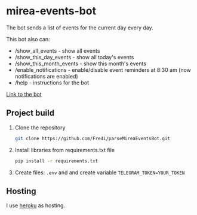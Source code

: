 # mirea-events-bot

<p>The bot sends a list of events for the current day every day. </p>

<p>This bot also can:</p>

+ /show_all_events - show all events
+ /show_this_day_events - show all today's events
+ /show_this_month_events - show this month's events
+ /enable_notifications - enable/disable event reminders at 8:30 am (now notifications are enabled)
+ /help - instructions for the bot

[Link to the bot](https://t.me/mirea_events_bot)

## Project build

1. Clone the repository
   ```Bash
   git clone https://github.com/Fre4i/parseMireaEventsBot.git
   ```
2. Install libraries from requirements.txt file
   ```Bash
   pip install -r requirements.txt
   ```
3. Create files: `.env` and and create variable `TELEGRAM_TOKEN=YOUR_TOKEN`

## Hosting
I use [heroku](https://www.heroku.com/) as hosting.
